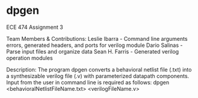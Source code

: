 # dpgen
ECE 474 Assignment 3

Team Members & Contributions: 
Leslie Ibarra - Command line arguments errors, generated headers, and ports for verilog module
Dario Salinas - Parse input files and organize data
Sean H. Farris - Generated verilog operation modules

Description: The program dpgen converts a behavioral netlist file (.txt) into a synthesizable verilog file (.v) with parameterized datapath components. Input from the user in command line is required as follows:   dpgen <behavioralNetlistFileName.txt>	<verilogFileName.v>
